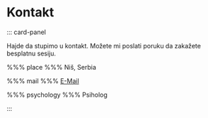 # Kontakt

::: card-panel

Hajde da stupimo u kontakt. Možete mi poslati poruku da zakažete besplatnu sesiju.

%%% place %%% Niš, Serbia

%%% mail %%% <a id="mail" href="bWFpbHRvOnBzeWNvdW5zdWx0QGdtYWlsLmNvbQ==">E-Mail</a>

%%% psychology %%% Psiholog

:::